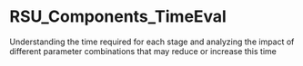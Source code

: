 # RSU_Components_TimeEval
Understanding the time required for each stage and analyzing the impact of different parameter combinations that may reduce or increase this time
